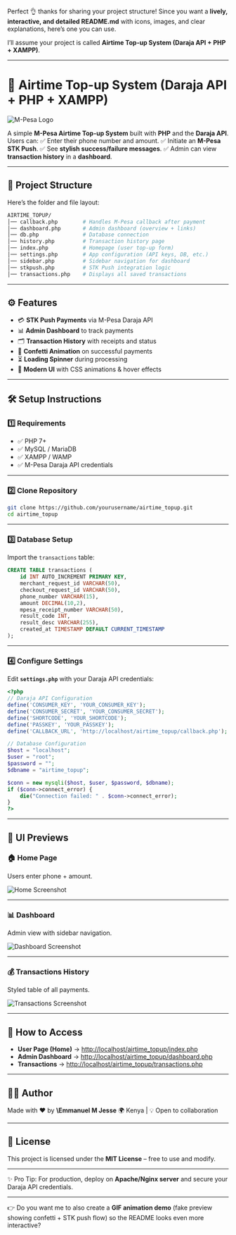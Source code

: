 Perfect 👌 thanks for sharing your project structure! Since you want a **lively, interactive, and detailed README.md** with icons, images, and clear explanations, here’s one you can use.

I’ll assume your project is called **Airtime Top-up System (Daraja API + PHP + XAMPP)**.

---

# 📱 Airtime Top-up System (Daraja API + PHP + XAMPP)

![M-Pesa Logo](<img width="1024" height="328" alt="image" src="https://github.com/user-attachments/assets/97656a4a-bc94-4d2b-98ee-b62094a5a2bf" />)

A simple **M-Pesa Airtime Top-up System** built with **PHP** and the **Daraja API**.
Users can:
✅ Enter their phone number and amount.
✅ Initiate an **M-Pesa STK Push**.
✅ See **stylish success/failure messages**.
✅ Admin can view **transaction history** in a **dashboard**.

---

## 📂 Project Structure

Here’s the folder and file layout:

```bash
AIRTIME_TOPUP/
│── callback.php        # Handles M-Pesa callback after payment
│── dashboard.php       # Admin dashboard (overview + links)
│── db.php              # Database connection
│── history.php         # Transaction history page
│── index.php           # Homepage (user top-up form)
│── settings.php        # App configuration (API keys, DB, etc.)
│── sidebar.php         # Sidebar navigation for dashboard
│── stkpush.php         # STK Push integration logic
│── transactions.php    # Displays all saved transactions
```

---

## ⚙️ Features

* 💳 **STK Push Payments** via M-Pesa Daraja API
* 📊 **Admin Dashboard** to track payments
* 🗂 **Transaction History** with receipts and status
* 🎉 **Confetti Animation** on successful payments
* ⏳ **Loading Spinner** during processing
* 🎨 **Modern UI** with CSS animations & hover effects

---

## 🛠️ Setup Instructions

### 1️⃣ Requirements

* ✅ PHP 7+
* ✅ MySQL / MariaDB
* ✅ XAMPP / WAMP
* ✅ M-Pesa Daraja API credentials

---

### 2️⃣ Clone Repository

```bash
git clone https://github.com/yourusername/airtime_topup.git
cd airtime_topup
```

---

### 3️⃣ Database Setup

Import the `transactions` table:

```sql
CREATE TABLE transactions (
    id INT AUTO_INCREMENT PRIMARY KEY,
    merchant_request_id VARCHAR(50),
    checkout_request_id VARCHAR(50),
    phone_number VARCHAR(15),
    amount DECIMAL(10,2),
    mpesa_receipt_number VARCHAR(50),
    result_code INT,
    result_desc VARCHAR(255),
    created_at TIMESTAMP DEFAULT CURRENT_TIMESTAMP
);
```

---

### 4️⃣ Configure Settings

Edit **`settings.php`** with your Daraja API credentials:

```php
<?php
// Daraja API Configuration
define('CONSUMER_KEY', 'YOUR_CONSUMER_KEY');
define('CONSUMER_SECRET', 'YOUR_CONSUMER_SECRET');
define('SHORTCODE', 'YOUR_SHORTCODE');
define('PASSKEY', 'YOUR_PASSKEY');
define('CALLBACK_URL', 'http://localhost/airtime_topup/callback.php');

// Database Configuration
$host = "localhost";
$user = "root";
$password = "";
$dbname = "airtime_topup";

$conn = new mysqli($host, $user, $password, $dbname);
if ($conn->connect_error) {
    die("Connection failed: " . $conn->connect_error);
}
?>
```

---

## 🎨 UI Previews

### 🏠 Home Page

Users enter phone + amount.

![Home Screenshot](https://dummyimage.com/600x300/4caf50/ffffff\&text=Home+Page)

---

### 📊 Dashboard

Admin view with sidebar navigation.

![Dashboard Screenshot](https://dummyimage.com/600x300/2196f3/ffffff\&text=Admin+Dashboard)

---

### 💰 Transactions History

Styled table of all payments.

![Transactions Screenshot](https://dummyimage.com/600x300/f44336/ffffff\&text=Transactions+History)

---

## 🚀 How to Access

* **User Page (Home)** → [http://localhost/airtime\_topup/index.php](http://localhost/airtime_topup/index.php)
* **Admin Dashboard** → [http://localhost/airtime\_topup/dashboard.php](http://localhost/airtime_topup/dashboard.php)
* **Transactions** → [http://localhost/airtime\_topup/transactions.php](http://localhost/airtime_topup/transactions.php)

---

## 👨‍💻 Author

Made with ❤️ by **\Emmanuel M Jesse**
🌍 Kenya | 💡 Open to collaboration

---

## 📜 License

This project is licensed under the **MIT License** – free to use and modify.

---

✨ Pro Tip: For production, deploy on **Apache/Nginx server** and secure your Daraja API credentials.

---

👉 Do you want me to also create a **GIF animation demo** (fake preview showing confetti + STK push flow) so the README looks even more interactive?
